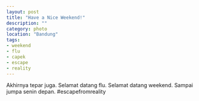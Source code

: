 ```yaml
---
layout: post
title: "Have a Nice Weekend!"
description: ""
category: photo
location: "Bandung"
tags: 
- weekend
- flu
- capek
- escape
- reality
---
```


Akhirnya tepar juga. Selamat datang flu. Selamat datang weekend. Sampai jumpa senin depan. #escapefromreality
